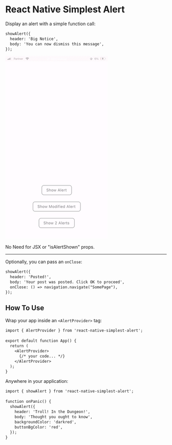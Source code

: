 # React Native Simplest Alert

Display an alert with a simple function call:

```
showAlert({
  header: 'Big Notice',
  body: 'You can now dismiss this message',
});
```

![Screen Capture Gif](https://raw.githubusercontent.com/nitasn/react-native-simplest-alert/master/assets/smaller.gif)

No Need for JSX or "isAlertShown" props.

---
 
Optionally, you can pass an `onClose`:
```
showAlert({
  header: 'Posted!',
  body: 'Your post was posted. Click OK to proceed',
  onClose: () => navigation.navigate("SomePage"),
});
```

## How To Use

Wrap your app inside an `<AlertProvider>` tag:

```
import { AlertProvider } from 'react-native-simplest-alert';

export default function App() {
  return (
    <AlertProvider>
      {/* your code... */}
    </AlertProvider>
  );
}
```
  
Anywhere in your application:
```
import { showAlert } from 'react-native-simplest-alert';
  
function onPanic() {
  showAlert({
    header: 'Troll! In the Dungeon!',
    body: 'Thought you ought to know',
    backgroundColor: 'darkred',
    buttonBgColor: 'red',
  });
}
```